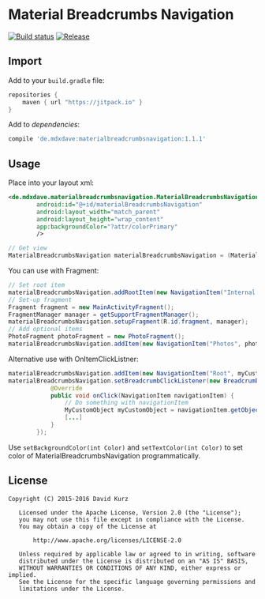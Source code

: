 # Material Breadcrumbs Navigation

[![Build status][travis-image]][travis-url] [![Release](https://jitpack.io/v/de.mdxdave/materialbreadcrumbsnavigation.svg?style=flat-square)](https://jitpack.io/#de.mdxdave/materialbreadcrumbsnavigation)

## Import
Add to your ``build.gradle`` file:

```gradle
repositories {
	maven { url "https://jitpack.io" }
}
```

Add to _dependencies_:

```gradle
compile 'de.mdxdave:materialbreadcrumbsnavigation:1.1.1'
```


## Usage
Place into your layout xml:

```xml
<de.mdxdave.materialbreadcrumbsnavigation.MaterialBreadcrumbsNavigation
        android:id="@+id/materialBreadcrumbsNavigation"
        android:layout_width="match_parent"
        android:layout_height="wrap_content"
        app:backgroundColor="?attr/colorPrimary"
        />
```

```java
// Get view
MaterialBreadcrumbsNavigation materialBreadcrumbsNavigation = (MaterialBreadcrumbsNavigation) findViewById(R.id.materialBreadcrumbsNavigation);
```

You can use with Fragment:
```java
// Set root item
materialBreadcrumbsNavigation.addRootItem(new NavigationItem("Internal storage", fragment));
// Set-up fragment
Fragment fragment = new MainActivityFragment();
FragmentManager manager = getSupportFragmentManager();
materialBreadcrumbsNavigation.setupFragment(R.id.fragment, manager);
// Add optional items
PhotoFragment photoFragment = new PhotoFragment();
materialBreadcrumbsNavigation.addItem(new NavigationItem("Photos", photoFragment));
```

Alternative use with OnItemClickListner:
```java
materialBreadcrumbsNavigation.addItem(new NavigationItem("Root", myCustomObject));
materialBreadcrumbsNavigation.setBreadcrumbClickListener(new BreadcrumbClickListener() {
            @Override
            public void onClick(NavigationItem navigationItem) {
                // Do something with navigationItem
                MyCustomObject myCustomObject = navigationItem.getObject();
                [...]
            }
        });
```

Use ```setBackgroundColor(int Color)``` and ```setTextColor(int Color)``` to set color of MaterialBreadcrumbsNavigation programmatically.

## License
```
Copyright (C) 2015-2016 David Kurz

   Licensed under the Apache License, Version 2.0 (the "License");
   you may not use this file except in compliance with the License.
   You may obtain a copy of the License at

       http://www.apache.org/licenses/LICENSE-2.0

   Unless required by applicable law or agreed to in writing, software
   distributed under the License is distributed on an "AS IS" BASIS,
   WITHOUT WARRANTIES OR CONDITIONS OF ANY KIND, either express or implied.
   See the License for the specific language governing permissions and
   limitations under the License.
```

[travis-image]: https://img.shields.io/travis/MDXDave/materialbreadcrumbsnavigation/master.svg?style=flat-square
[travis-url]: https://travis-ci.org/MDXDave/materialbreadcrumbsnavigation

 
